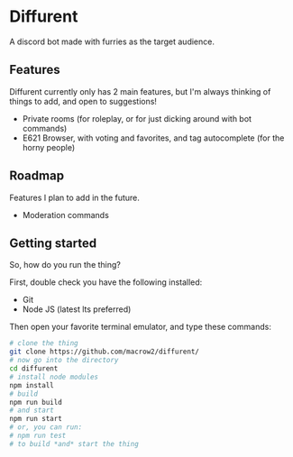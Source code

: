 # Diffurent

A discord bot made with furries as the target audience.

## Features

Diffurent currently only has 2 main features, but I'm always thinking of things to add, and open to suggestions!

- Private rooms (for roleplay, or for just dicking around with bot commands)
- E621 Browser, with voting and favorites, and tag autocomplete (for the horny people)

## Roadmap

Features I plan to add in the future.

- Moderation commands

## Getting started

So, how do you run the thing?

First, double check you have the following installed:
- Git
- Node JS (latest lts preferred)

Then open your favorite terminal emulator, and type these commands: 

```bash
# clone the thing
git clone https://github.com/macrow2/diffurent/
# now go into the directory
cd diffurent
# install node modules
npm install
# build
npm run build
# and start
npm run start
# or, you can run:
# npm run test
# to build *and* start the thing
```

<!-- todo: add explanation of setting up the typesense autocomplete>